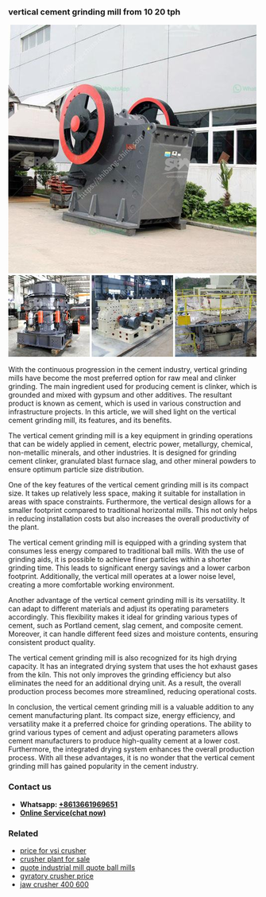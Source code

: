 <h3>vertical cement grinding mill from 10 20 tph</h3><img src='1708309029.jpg' alt=''><p>With the continuous progression in the cement industry, vertical grinding mills have become the most preferred option for raw meal and clinker grinding. The main ingredient used for producing cement is clinker, which is grounded and mixed with gypsum and other additives. The resultant product is known as cement, which is used in various construction and infrastructure projects. In this article, we will shed light on the vertical cement grinding mill, its features, and its benefits.</p><p>The vertical cement grinding mill is a key equipment in grinding operations that can be widely applied in cement, electric power, metallurgy, chemical, non-metallic minerals, and other industries. It is designed for grinding cement clinker, granulated blast furnace slag, and other mineral powders to ensure optimum particle size distribution.</p><p>One of the key features of the vertical cement grinding mill is its compact size. It takes up relatively less space, making it suitable for installation in areas with space constraints. Furthermore, the vertical design allows for a smaller footprint compared to traditional horizontal mills. This not only helps in reducing installation costs but also increases the overall productivity of the plant.</p><p>The vertical cement grinding mill is equipped with a grinding system that consumes less energy compared to traditional ball mills. With the use of grinding aids, it is possible to achieve finer particles within a shorter grinding time. This leads to significant energy savings and a lower carbon footprint. Additionally, the vertical mill operates at a lower noise level, creating a more comfortable working environment.</p><p>Another advantage of the vertical cement grinding mill is its versatility. It can adapt to different materials and adjust its operating parameters accordingly. This flexibility makes it ideal for grinding various types of cement, such as Portland cement, slag cement, and composite cement. Moreover, it can handle different feed sizes and moisture contents, ensuring consistent product quality.</p><p>The vertical cement grinding mill is also recognized for its high drying capacity. It has an integrated drying system that uses the hot exhaust gases from the kiln. This not only improves the grinding efficiency but also eliminates the need for an additional drying unit. As a result, the overall production process becomes more streamlined, reducing operational costs.</p><p>In conclusion, the vertical cement grinding mill is a valuable addition to any cement manufacturing plant. Its compact size, energy efficiency, and versatility make it a preferred choice for grinding operations. The ability to grind various types of cement and adjust operating parameters allows cement manufacturers to produce high-quality cement at a lower cost. Furthermore, the integrated drying system enhances the overall production process. With all these advantages, it is no wonder that the vertical cement grinding mill has gained popularity in the cement industry.</p><h3>Contact us</h3><ul><li><strong>Whatsapp:&nbsp;<a href="https://wa.me/8613661969651">+8613661969651</a></strong></li><li><a href="https://swt.shibang-china.com/?git&amp;zhl&amp;vertical cement grinding mill from 10 20 tph"><strong>Online Service(chat now)</strong></a></li></ul><h3>Related</h3><ul><li><a href='price for vsi crusher.md'>price for vsi crusher</a></li><li><a href='crusher plant for sale.md'>crusher plant for sale</a></li><li><a href='quote industrial mill quote ball mills.md'>quote industrial mill quote ball mills</a></li><li><a href='gyratory crusher price.md'>gyratory crusher price</a></li><li><a href='jaw crusher 400 600.md'>jaw crusher 400 600</a></li></ul>